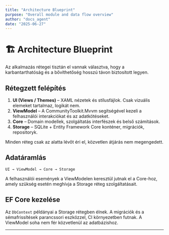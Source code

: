 ```yaml
---
title: "Architecture Blueprint"
purpose: "Overall module and data flow overview"
author: "docs_agent"
date: "2025-06-27"
---
```


# 🏗️ Architecture Blueprint

Az alkalmazás rétegei tisztán el vannak választva, hogy a karbantarthatóság és a bővíthetőség hosszú távon biztosított legyen.

## Rétegzett felépítés

1. **UI (Views / Themes)** – XAML nézetek és stílusfájlok. Csak vizuális elemeket tartalmaz, logikát nem.
2. **ViewModel** – A CommunityToolkit.Mvvm segítségével kezeli a felhasználói interakciókat és az adatkötéseket.
3. **Core** – Domain modellek, szolgáltatás interfészek és belső számítások.
4. **Storage** – SQLite + Entity Framework Core konténer, migrációk, repositoryk.

Minden réteg csak az alatta lévőt éri el, közvetlen átjárás nem megengedett.

## Adatáramlás

```
UI → ViewModel → Core → Storage
```

A felhasználói események a ViewModelen keresztül jutnak el a Core-hoz, amely szükség esetén meghívja a Storage réteg szolgáltatásait.

## EF Core kezelése

Az `DbContext` példányai a Storage rétegben élnek. A migrációk és a sémafrissítések parancssori eszközzel, CI környezetben futnak. A ViewModel soha nem fér közvetlenül az adatbázishoz.

---
